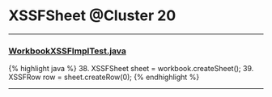 # XSSFSheet @Cluster 20

***

### [WorkbookXSSFImplTest.java](https://searchcode.com/codesearch/view/72853773/)
{% highlight java %}
38. XSSFSheet sheet = workbook.createSheet();
39. XSSFRow row = sheet.createRow(0);
{% endhighlight %}

***


